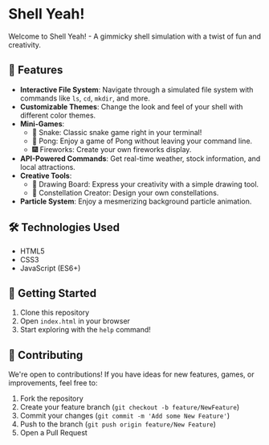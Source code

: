# Shell Yeah!

Welcome to Shell Yeah! - A gimmicky shell simulation with a twist of fun and creativity.

## 🚀 Features

- **Interactive File System**: Navigate through a simulated file system with commands like `ls`, `cd`, `mkdir`, and more.
- **Customizable Themes**: Change the look and feel of your shell with different color themes.
- **Mini-Games**: 
  - 🐍 Snake: Classic snake game right in your terminal!
  - 🏓 Pong: Enjoy a game of Pong without leaving your command line.
  - 🎆 Fireworks: Create your own fireworks display.
- **API-Powered Commands**: Get real-time weather, stock information, and local attractions.
- **Creative Tools**:
  - 🎨 Drawing Board: Express your creativity with a simple drawing tool.
  - 🌠 Constellation Creator: Design your own constellations.
- **Particle System**: Enjoy a mesmerizing background particle animation.

## 🛠️ Technologies Used

- HTML5
- CSS3
- JavaScript (ES6+)


## 🚦 Getting Started

1. Clone this repository
2. Open `index.html` in your browser
3. Start exploring with the `help` command!

## 🤝 Contributing

We're open to contributions! If you have ideas for new features, games, or improvements, feel free to:

1. Fork the repository
2. Create your feature branch (`git checkout -b feature/NewFeature`)
3. Commit your changes (`git commit -m 'Add some New Feature'`)
4. Push to the branch (`git push origin feature/New Feature`)
5. Open a Pull Request





